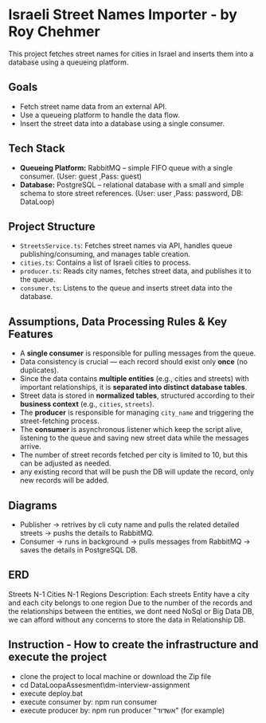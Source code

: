 # Israeli Street Names Importer - by Roy Chehmer
This project fetches street names for cities in Israel and inserts them into a database using a queueing platform.

## Goals
- Fetch street name data from an external API.
- Use a queueing platform to handle the data flow.
- Insert the street data into a database using a single consumer.

## Tech Stack
- **Queueing Platform:** RabbitMQ – simple FIFO queue with a single consumer. (User: guest ,Pass: guest)
- **Database:** PostgreSQL – relational database with a small and simple schema to store street references. (User: user ,Pass: password, DB: DataLoop)

## Project Structure
- `StreetsService.ts`: Fetches street names via API, handles queue publishing/consuming, and manages table creation.
- `cities.ts`: Contains a list of Israeli cities to process.
- `producer.ts`: Reads city names, fetches street data, and publishes it to the queue.
- `consumer.ts`: Listens to the queue and inserts street data into the database.

## Assumptions, Data Processing Rules & Key Features
- A **single consumer** is responsible for pulling messages from the queue.
- Data consistency is crucial — each record should exist only **once** (no duplicates).
- Since the data contains **multiple entities** (e.g., cities and streets) with important relationships, it is **separated into distinct database tables**.
- Street data is stored in **normalized tables**, structured according to their **business context** (e.g., `cities`, `streets`).
- The **producer** is responsible for managing `city_name` and triggering the street-fetching process.
- The **consumer** is asynchronous listener which keep the script alive, listening to the queue and saving new street data while the messages arrive.
- The number of street records fetched per city is limited to 10, but this can be adjusted as needed.
- any existing record that will be push the DB will update the record, only new records will be added.

## Diagrams
- Publisher -> retrives by cli cuty name and pulls the related detailed streets -> pushs the details to RabbitMQ.
- Consumer -> runs in background -> pulls messages from RabbitMQ -> saves the details in PostgreSQL DB.

## ERD 
Streets N-1 Cities N-1 Regions
Description: Each streets Entity have a city and each city belongs to one region
Due to the number of the records and the relationships between the entities, we dont need NoSql or Big Data DB, we can afford without any concerns to store the data in Relationship DB.

## Instruction - How to create the infrastructure and execute the project
- clone the project to local machine or download the Zip file
- cd DataLoopaAssesment\dm-interview-assignment
- execute deploy.bat
- execute consumer by: npm run consumer 
- execute producer by: npm run producer "אשדוד" (for example)
